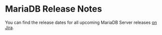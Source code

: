# MariaDB Release Notes

You can find the release dates for all upcoming MariaDB Server releases [on Jira](https://jira.mariadb.org/secure/Dashboard.jspa?selectPageId=10000).
